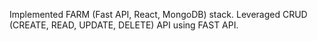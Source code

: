 Implemented FARM (Fast API, React, MongoDB) stack. 
Leveraged CRUD (CREATE, READ, UPDATE, DELETE) API using FAST API. 

